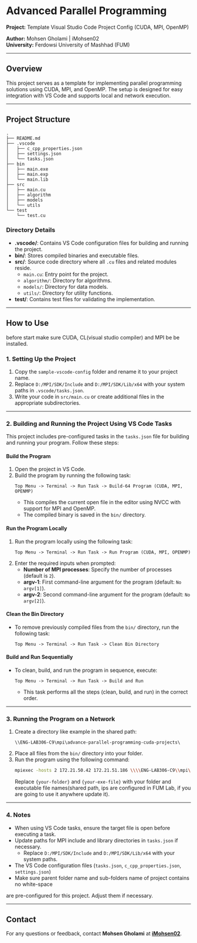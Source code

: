 # Advanced Parallel Programming

**Project:** Template Visual Studio Code Project Config (CUDA, MPI, OpenMP)

**Author:** Mohsen Gholami | iMohsen02  
**University:** Ferdowsi University of Mashhad (FUM)

---

## Overview

This project serves as a template for implementing parallel programming solutions using CUDA, MPI, and OpenMP. The setup is designed for easy integration with VS Code and supports local and network execution.

---

## Project Structure

```
.
├── README.md
├── .vscode
│   ├── c_cpp_properties.json
│   ├── settings.json
│   └── tasks.json
├── bin
│   ├── main.exe
│   ├── main.exp
│   └── main.lib
├── src
│   ├── main.cu
│   ├── algorithm
│   ├── models
│   └── utils
└── test
    └── test.cu
```

### Directory Details

-   **.vscode/**: Contains VS Code configuration files for building and running the project.
-   **bin/**: Stores compiled binaries and executable files.
-   **src/**: Source code directory where all `.cu` files and related modules reside.
    -   `main.cu`: Entry point for the project.
    -   `algorithm/`: Directory for algorithms.
    -   `models/`: Directory for data models.
    -   `utils/`: Directory for utility functions.
-   **test/**: Contains test files for validating the implementation.

---

## How to Use

before start make sure CUDA, CL(visual studio compiler) and MPI be be installed.

### 1. Setting Up the Project

1. Copy the `sample-vscode-config` folder and rename it to your project name.
2. Replace `D:/MPI/SDK/Include` and `D:/MPI/SDK/Lib/x64` with your system paths in `.vscode/tasks.json`.
3. Write your code in `src/main.cu` or create additional files in the appropriate subdirectories.

---

### 2. Building and Running the Project Using VS Code Tasks

This project includes pre-configured tasks in the `tasks.json` file for building and running your program. Follow these steps:

#### Build the Program

1. Open the project in VS Code.
2. Build the program by running the following task:
    ```
    Top Menu -> Terminal -> Run Task -> Build-64 Program (CUDA, MPI, OPENMP)
    ```
    - This compiles the current open file in the editor using NVCC with support for MPI and OpenMP.
    - The compiled binary is saved in the `bin/` directory.

#### Run the Program Locally

1. Run the program locally using the following task:
    ```
    Top Menu -> Terminal -> Run Task -> Run Program (CUDA, MPI, OPENMP)
    ```
2. Enter the required inputs when prompted:
    - **Number of MPI processes**: Specify the number of processes (default is `2`).
    - **argv-1**: First command-line argument for the program (default: `No argv[1]`).
    - **argv-2**: Second command-line argument for the program (default: `No argv[2]`).

#### Clean the Bin Directory

-   To remove previously compiled files from the `bin/` directory, run the following task:
    ```
    Top Menu -> Terminal -> Run Task -> Clean Bin Directory
    ```

#### Build and Run Sequentially

-   To clean, build, and run the program in sequence, execute:
    ```
    Top Menu -> Terminal -> Run Task -> Build and Run
    ```
    -   This task performs all the steps (clean, build, and run) in the correct order.

---

### 3. Running the Program on a Network

1. Create a directory like example in the shared path:
    ```
    \\ENG-LAB306-C9\mpi\advance-parallel-programming-cuda-projects\
    ```
2. Place all files from the `bin/` directory into your folder.
3. Run the program using the following command:
    ```bash
    mpiexec -hosts 2 172.21.50.42 172.21.51.186 \\\\ENG-LAB306-C9\\mpi\\advance-parallel-programming-cuda-projects\\{your-folder}\\{your-exe-file}.exe
    ```
    Replace `{your-folder}` and `{your-exe-file}` with your folder and executable file names(shared path, ips are configured in FUM Lab, if you are going to use it anywhere update it).

---

### 4. Notes

-   When using VS Code tasks, ensure the target file is open before executing a task.
-   Update paths for MPI include and library directories in `tasks.json` if necessary.
    -   Replace `D:/MPI/SDK/Include` and `D:/MPI/SDK/Lib/x64` with your system paths.
-   The VS Code configuration files (`tasks.json`, `c_cpp_properties.json`, `settings.json`)
-   Make sure parent folder name and sub-folders name of project contains no white-space

are pre-configured for this project. Adjust them if necessary.

---

## Contact

For any questions or feedback, contact **Mohsen Gholami** at **[iMohsen02](https://t.me/iMohsen02)**.
